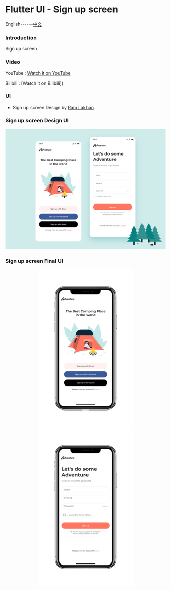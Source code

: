 # Flutter UI - Sign up screen

English------[中文](README_CN.md)

### Introduction

Sign up screen

### Video

YouTube : [Watch it on YouTube]()

Bilibili : [Watch it on Bilibili](


### UI 

 - Sign up screen Design by [Ram Lakhan](https://www.uplabs.com/ramlakhan)



### Sign up screen Design UI

![00](00.png)

### Sign up screen Final UI

<div align=center> <img src = '01.png' width = '300' >  <img src = '02.png' width = '300' > </div>




